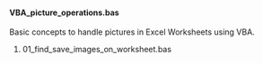 <h4>VBA_picture_operations.bas</h4>
<p>Basic concepts to handle pictures in Excel Worksheets using VBA.</p>
<ol>
<li>01_find_save_images_on_worksheet.bas</li>
</ol>
